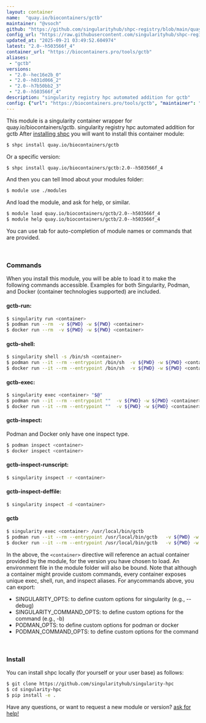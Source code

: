 ```yaml
---
layout: container
name:  "quay.io/biocontainers/gctb"
maintainer: "@vsoch"
github: "https://github.com/singularityhub/shpc-registry/blob/main/quay.io/biocontainers/gctb/container.yaml"
config_url: "https://raw.githubusercontent.com/singularityhub/shpc-registry/main/quay.io/biocontainers/gctb/container.yaml"
updated_at: "2025-09-21 03:49:52.604974"
latest: "2.0--h503566f_4"
container_url: "https://biocontainers.pro/tools/gctb"
aliases:
 - "gctb"
versions:
 - "2.0--hec16e2b_0"
 - "2.0--h031d066_2"
 - "2.0--h7b50bb2_3"
 - "2.0--h503566f_4"
description: "singularity registry hpc automated addition for gctb"
config: {"url": "https://biocontainers.pro/tools/gctb", "maintainer": "@vsoch", "description": "singularity registry hpc automated addition for gctb", "latest": {"2.0--h503566f_4": "sha256:1276c54b2c5d7da89508b77afa733ee882e160f82857e05192401c5ec8e2c7fb"}, "tags": {"2.0--hec16e2b_0": "sha256:e43572f640df477ed441c770ffe645b43d075b9abed060eb579915bdec97d2a8", "2.0--h031d066_2": "sha256:d05efac776e958b32da3cb593c829bd24249908b80ebfc93172e62eb74979d53", "2.0--h7b50bb2_3": "sha256:f179926f49de57f6b4895ad37889f95288d6ef98b6b425e854939ed3ce5b7ead", "2.0--h503566f_4": "sha256:1276c54b2c5d7da89508b77afa733ee882e160f82857e05192401c5ec8e2c7fb"}, "docker": "quay.io/biocontainers/gctb", "aliases": {"gctb": "/usr/local/bin/gctb"}}
---
```


This module is a singularity container wrapper for quay.io/biocontainers/gctb.
singularity registry hpc automated addition for gctb
After [installing shpc](#install) you will want to install this container module:


```bash
$ shpc install quay.io/biocontainers/gctb
```

Or a specific version:

```bash
$ shpc install quay.io/biocontainers/gctb:2.0--h503566f_4
```

And then you can tell lmod about your modules folder:

```bash
$ module use ./modules
```

And load the module, and ask for help, or similar.

```bash
$ module load quay.io/biocontainers/gctb/2.0--h503566f_4
$ module help quay.io/biocontainers/gctb/2.0--h503566f_4
```

You can use tab for auto-completion of module names or commands that are provided.

<br>

### Commands

When you install this module, you will be able to load it to make the following commands accessible.
Examples for both Singularity, Podman, and Docker (container technologies supported) are included.

#### gctb-run:

```bash
$ singularity run <container>
$ podman run --rm  -v ${PWD} -w ${PWD} <container>
$ docker run --rm  -v ${PWD} -w ${PWD} <container>
```

#### gctb-shell:

```bash
$ singularity shell -s /bin/sh <container>
$ podman run --it --rm --entrypoint /bin/sh  -v ${PWD} -w ${PWD} <container>
$ docker run --it --rm --entrypoint /bin/sh  -v ${PWD} -w ${PWD} <container>
```

#### gctb-exec:

```bash
$ singularity exec <container> "$@"
$ podman run --it --rm --entrypoint ""  -v ${PWD} -w ${PWD} <container> "$@"
$ docker run --it --rm --entrypoint ""  -v ${PWD} -w ${PWD} <container> "$@"
```

#### gctb-inspect:

Podman and Docker only have one inspect type.

```bash
$ podman inspect <container>
$ docker inspect <container>
```

#### gctb-inspect-runscript:

```bash
$ singularity inspect -r <container>
```

#### gctb-inspect-deffile:

```bash
$ singularity inspect -d <container>
```


#### gctb

```bash
$ singularity exec <container> /usr/local/bin/gctb
$ podman run --it --rm --entrypoint /usr/local/bin/gctb   -v ${PWD} -w ${PWD} <container> -c " $@"
$ docker run --it --rm --entrypoint /usr/local/bin/gctb   -v ${PWD} -w ${PWD} <container> -c " $@"
```



In the above, the `<container>` directive will reference an actual container provided
by the module, for the version you have chosen to load. An environment file in the
module folder will also be bound. Note that although a container
might provide custom commands, every container exposes unique exec, shell, run, and
inspect aliases. For anycommands above, you can export:

 - SINGULARITY_OPTS: to define custom options for singularity (e.g., --debug)
 - SINGULARITY_COMMAND_OPTS: to define custom options for the command (e.g., -b)
 - PODMAN_OPTS: to define custom options for podman or docker
 - PODMAN_COMMAND_OPTS: to define custom options for the command

<br>

### Install

You can install shpc locally (for yourself or your user base) as follows:

```bash
$ git clone https://github.com/singularityhub/singularity-hpc
$ cd singularity-hpc
$ pip install -e .
```

Have any questions, or want to request a new module or version? [ask for help!](https://github.com/singularityhub/singularity-hpc/issues)